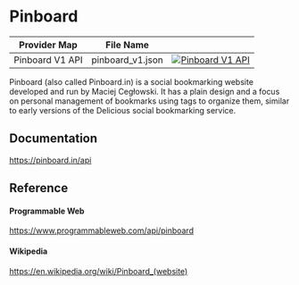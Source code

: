 # Pinboard

| Provider Map    | File Name        |                                                                                                                                                                                                                                       |
|-----------------|------------------|---------------------------------------------------------------------------------------------------------------------------------------------------------------------------------------------------------------------------------------|
| Pinboard V1 API | pinboard_v1.json | [![Pinboard V1 API](https://d233zlhvpze22y.cloudfront.net/github/bitscoopaddbuttonxsmall.png)](https://bitscoop.com/maps/create?source=https://raw.githubusercontent.com/bitscooplabs/provider-maps/master/pinboard/pinboard_v1.json) |

Pinboard (also called Pinboard.in) is a social bookmarking website developed and run by Maciej Cegłowski. It has a plain design and a focus on personal management of bookmarks using tags to organize them, similar to early versions of the Delicious social bookmarking service.

## Documentation
https://pinboard.in/api

## Reference

#### Programmable Web
https://www.programmableweb.com/api/pinboard

#### Wikipedia
https://en.wikipedia.org/wiki/Pinboard_(website)